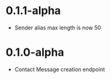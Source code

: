 # 0.1.1-alpha

- Sender alias max length is now 50

# 0.1.0-alpha
- Contact Message creation endpoint
